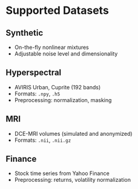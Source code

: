 # Supported Datasets

## Synthetic

- On-the-fly nonlinear mixtures
- Adjustable noise level and dimensionality

## Hyperspectral

- AVIRIS Urban, Cuprite (192 bands)
- Formats: `.npy`, `.h5`
- Preprocessing: normalization, masking

## MRI

- DCE-MRI volumes (simulated and anonymized)
- Formats: `.nii`, `.nii.gz`

## Finance

- Stock time series from Yahoo Finance
- Preprocessing: returns, volatility normalization
